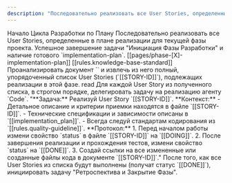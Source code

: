```yaml
---
description: "Последовательно реализовать все User Stories, определенные в плане реализации для текущей фазы проекта."
---
```


<task>
    <name>Начало Цикла Разработки по Плану</name>
    <objective>Последовательно реализовать все User Stories, определенные в плане реализации для текущей фазы проекта.</objective>
    <trigger>Успешное завершение задачи "Инициация Фазы Разработки" и наличие готового `implementation-plan`.</trigger>
    <context>
        <implementation_plan>[[pages/phase-[X]-implementation-plan]]</implementation_plan>
        <standard>[[rules.knowledge-base-standard]]</standard>
    </context>
    <workflow>
        <step id="1" name="Определение списка задач">
            <instruction>Проанализировать документ `<implementation_plan>` и извлечь из него полный, упорядоченный список User Stories (`[[STORY-ID]]`), подлежащих реализации в этой фазе.</instruction>
            <tool_to_use>read</tool_to_use>
        </step>
        <step id="2" name="Последовательная реализация">
            <instruction>Для каждой User Story из полученного списка, в строгом порядке, делегировать задачу на реализацию агенту `Code`.</instruction>
            <sub_task_prompt_template>
"**Задача:** Реализуй User Story `[[STORY-ID]]`.
**Контекст:**
- Детальное описание и критерии приемки находятся в файле `[[STORY-ID]]`.
- Технические спецификации и зависимости описаны в `[[implementation_plan]]`.
- Всегда следуй стандартам кодирования из `[[rules.quality-guideline]]`.
**Протокол:**
1. Перед началом работы измени свойство `status` в файле `[[STORY-ID]]` на `[[DOING]]`.
2. После завершения реализации и прохождения тестов, измени свойство `status` на `[[DONE]]`.
3. Создай ссылки на все измененные или созданные файлы кода в документе `[[STORY-ID]]`."
            </sub_task_prompt_template>
        </step>
        <step id="3" name="Завершение фазы">
            <instruction>После того, как все User Stories из списка будут выполнены (получат статус `[[DONE]]`), инициировать задачу "Ретроспектива и Закрытие Фазы".</instruction>
        </step>
    </workflow>
</task>